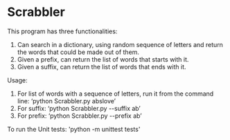 Scrabbler
============

This program has three functionalities: 
1. Can search in a dictionary, using random sequence of letters and return the words that could be made out of them. 
2. Given a prefix, can return the list of words that starts with it. 
3. Given a suffix, can return the list of words that ends with it.

Usage:
1. For list of words with a sequence of letters, run it from the command line: ‘python Scrabbler.py abslove’
2. For suffix: ‘python Scrabbler.py --suffix ab’
3. For prefix: ‘python Scrabbler.py --prefix ab’

To run the Unit tests:
'python -m unittest tests'




